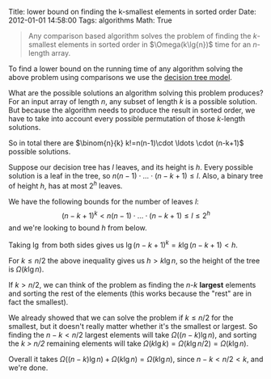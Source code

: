 Title: lower bound on finding the k-smallest elements in sorted order
Date: 2012-01-01 14:58:00
Tags: algorithms
Math: True

<blockquote>
Any comparison based algorithm solves the problem of finding the <i>k</i>-smallest
elements in sorted order in $\Omega(k\lg{n})$ time for an <i>n</i>-length array.
</blockquote>

To find a lower bound on the running time of any algorithm solving the above problem using comparisons we use the [decision tree model](http://en.wikipedia.org/wiki/Decision_tree_model).

What are the possible solutions an algorithm solving this problem produces?
For an input array of length *n*, any subset of length *k* is a possible
solution. But because the algorithm needs to produce the result in sorted
order, we have to take into account every possible permutation of those *k*-length
solutions.

So in total there are $\binom{n}{k} k!=n(n-1)\cdot \ldots \cdot (n-k+1)$ possible solutions.

Suppose our decision tree has *l* leaves, and its height is *h*.
Every possible solution is a leaf in the tree, so $n(n-1)\cdot \ldots \cdot (n-k+1) \leq l$.
Also, a binary tree of height *h*, has at most $2^h$ leaves.

We have the following bounds for the number of leaves *l*: $$(n-k+1)^k < n(n-1)\cdot \ldots \cdot (n-k+1) \leq l \leq 2^h$$ and we're looking to bound *h* from below.

Taking $\lg$ from both sides gives us $\lg{(n-k+1)^k} = k\lg{(n-k+1)} < h$.

For $k \leq n/2$ the above inequality gives us $h > k\lg{n}$, so the height of the tree is $\Omega(k\lg{n})$.

If $k > n/2$, we can think of the problem as finding the *n-k* **largest** elements and sorting the rest of the elements (this works because the "rest" are in fact the smallest).

We already showed that we can solve the problem if $k \leq n/2$ for the smallest, but it doesn't really matter whether it's the smallest or largest. So finding the $n-k < n/2$ largest elements will take $\Omega((n-k)\lg{n})$, and sorting the *k > n/2* remaining elements will take $\Omega(k\lg{k})=\Omega(k\lg{n/2})=\Omega(k\lg{n})$.

Overall it takes $\Omega((n-k)\lg{n})+\Omega(k\lg{n})=\Omega(k\lg{n})$, since $n-k < n/2 < k$, and we're done.
